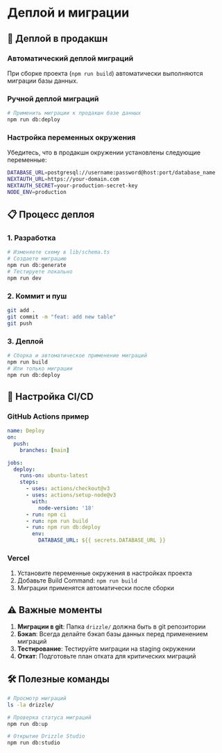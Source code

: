 # Деплой и миграции

## 🚀 Деплой в продакшн

### Автоматический деплой миграций

При сборке проекта (`npm run build`) автоматически выполняются миграции базы данных.

### Ручной деплой миграций

```bash
# Применить миграции к продакшн базе данных
npm run db:deploy
```

### Настройка переменных окружения

Убедитесь, что в продакшн окружении установлены следующие переменные:

```bash
DATABASE_URL=postgresql://username:password@host:port/database_name
NEXTAUTH_URL=https://your-domain.com
NEXTAUTH_SECRET=your-production-secret-key
NODE_ENV=production
```

## 📋 Процесс деплоя

### 1. Разработка
```bash
# Изменяете схему в lib/schema.ts
# Создаете миграцию
npm run db:generate
# Тестируете локально
npm run dev
```

### 2. Коммит и пуш
```bash
git add .
git commit -m "feat: add new table"
git push
```

### 3. Деплой
```bash
# Сборка и автоматическое применение миграций
npm run build
# Или только миграции
npm run db:deploy
```

## 🔧 Настройка CI/CD

### GitHub Actions пример

```yaml
name: Deploy
on:
  push:
    branches: [main]

jobs:
  deploy:
    runs-on: ubuntu-latest
    steps:
      - uses: actions/checkout@v3
      - uses: actions/setup-node@v3
        with:
          node-version: '18'
      - run: npm ci
      - run: npm run build
      - run: npm run db:deploy
        env:
          DATABASE_URL: ${{ secrets.DATABASE_URL }}
```

### Vercel

1. Установите переменные окружения в настройках проекта
2. Добавьте Build Command: `npm run build`
3. Миграции применятся автоматически после сборки

## ⚠️ Важные моменты

1. **Миграции в git**: Папка `drizzle/` должна быть в git репозитории
2. **Бэкап**: Всегда делайте бэкап базы данных перед применением миграций
3. **Тестирование**: Тестируйте миграции на staging окружении
4. **Откат**: Подготовьте план отката для критических миграций

## 🛠️ Полезные команды

```bash
# Просмотр миграций
ls -la drizzle/

# Проверка статуса миграций
npm run db:up

# Открытие Drizzle Studio
npm run db:studio
```
